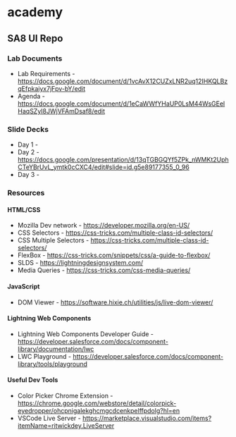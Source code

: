 # academy
## SA8 UI Repo
### Lab Documents
* Lab Requirements - https://docs.google.com/document/d/1vcAvX12CUZxLNR2uq12IHKQLBzqEfpkaiyx7jFpv-bY/edit
* Agenda - https://docs.google.com/document/d/1eCaWWfYHaUP0LsM44WsGEelHaqSZyI8JWjVFAmDsaf8/edit
### Slide Decks
* Day 1 - 
* Day 2 - https://docs.google.com/presentation/d/13qTGBGQYf5ZPk_nWMKt2UphCTeYBrUvL_ymtk0cCXC4/edit#slide=id.g5e89177355_0_96
* Day 3 - 
### Resources
#### HTML/CSS
* Mozilla Dev network - https://developer.mozilla.org/en-US/
* CSS Selectors - https://css-tricks.com/multiple-class-id-selectors/
* CSS Multiple Selectors - https://css-tricks.com/multiple-class-id-selectors/
* FlexBox - https://css-tricks.com/snippets/css/a-guide-to-flexbox/
* SLDS - https://lightningdesignsystem.com/
* Media Queries - https://css-tricks.com/css-media-queries/
#### JavaScript
* DOM Viewer - https://software.hixie.ch/utilities/js/live-dom-viewer/
#### Lightning Web Components
* Lightning Web Components Developer Guide - https://developer.salesforce.com/docs/component-library/documentation/lwc
* LWC Playground - https://developer.salesforce.com/docs/component-library/tools/playground
#### Useful Dev Tools
* Color Picker Chrome Extension - https://chrome.google.com/webstore/detail/colorpick-eyedropper/ohcpnigalekghcmgcdcenkpelffpdolg?hl=en
* VSCode Live Server - https://marketplace.visualstudio.com/items?itemName=ritwickdey.LiveServer
